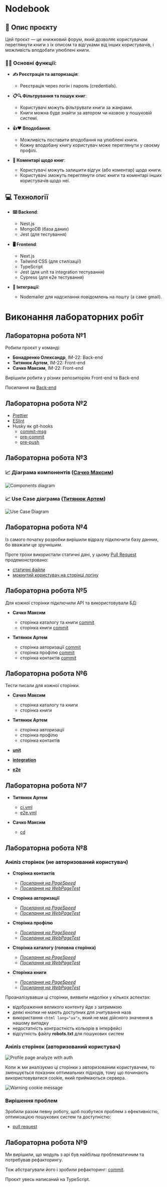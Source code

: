# Nodebook

## 📝 Опис проєкту

Цей проєкт — це книжковий форум, який дозволяє користувачам переглянути книги з їх описом та відгуками від інших користувачів, і можливість вподобати улюблені книги.

### 👨‍💻 Основні функції:

- **✍️ Реєстрація та авторизація**:

  - Реєстрація через логін і пароль (credentials).

- **📋🔍 Фільтрування та пошук книг**:

  - Користувачі можуть фільтрувати книги за жанрами.
  - Книги можна буде знайти за автором чи назвою у пошуковій системі.

- **👍❤️ Вподобання**:

  - Можливість поставити вподобання на улюблені книги.
  - Кожну вподобану книгу користувач може переглянути у своєму профілі.

- **💬 Коментарі щодо книг**:

  - Користувачі можуть залишити відгук (або коментар) щодо книги.
  - Користувачі зможуть переглянути опис книги та коментарі інших користувачів щодо неї.

## 💻 Технології

- **⌨️ Backend**:

  - Nest.js
  - MongoDB (база даних)
  - Jest (для тестування)

- **🖥 Frontend**:

  - Next.js
  - Tailwind CSS (для стилізації)
  - TypeScript
  - Jest (для unit та integration тестування)
  - Cypress (для e2e тестування)

- **🤖 Інтеграції**:

  - Nodemailer для надсилання повідомлень на пошту (а саме gmail).

# Виконання лабораторних робіт

## Лабораторна робота №1

Робили проєкт у команді:

- **Бонадренко Олександр**, ІМ-22: Back-end
- **Титянюк Артем**, ІМ-22: Front-end
- **Сачко Максим**, ІМ-22: Front-end

Вирішили робити у різних репозиторіях Front-end та Back-end

Посилання на [Back-end](https://github.com/DreammyOleksandr/nodebook-server)

## Лабораторна робота №2

- [Prettier](https://github.com/tytianiuk/nodebook-web/blob/main/.prettierrc)
- [ESlint](https://github.com/tytianiuk/nodebook-web/blob/main/.eslintrc.json)
- Husky як git-hooks
  - [commit-msg](https://github.com/tytianiuk/nodebook-web/blob/main/.husky/commit-msg)
  - [pre-commit](https://github.com/tytianiuk/nodebook-web/blob/main/.husky/pre-commit)
  - [pre-push](https://github.com/tytianiuk/nodebook-web/blob/main/.husky/pre-push)

## Лабораторна робота №3

### 📈 Діаграма компонентів ([Сачко Максим](https://github.com/tytianiuk/nodebook-web/commit/4ca7181c14a29af55fb7e4ef83095af2328b599b))

![Components diagram](/public/graph.jpeg)

### 📈 Use Case діаграма ([Титянюк Артем](https://github.com/tytianiuk/nodebook-web/commit/e3a61c950b6285439f22dd9126bfe850f129a716))

![Use Case Diagram](/public/use-case-diagram.jpeg)

## Лабораторна робота №4

Із самого початку розробки вирішили відразу підключити базу данних, бо вважали це зручнішим.

Проте трохи використали статичні дані, у цьому [Pull Request](https://github.com/tytianiuk/nodebook-web/pull/3) продемонстровано:

- [статичні файли](https://github.com/tytianiuk/nodebook-web/tree/main/src/mock)
- [мокнутий користувач на сторінці логіну](https://github.com/tytianiuk/nodebook-web/pull/4/commits/7af59b77b725434d8fe12427f8346ee1b413ef32#diff-7f748f9375382cca428afc3c03fe10d817dc21efc20e8f6db79c216efb148990)

## Лабораторна робота №5

Для кожної сторінки підключили API та використовували БД:

- **Сачко Максим**

  - сторінка каталогу та книги [commit](https://github.com/tytianiuk/nodebook-web/pull/9/commits/0be62953df3216ac55392c6b336af65758ce473c)
  - сторінка книги [commit](https://github.com/tytianiuk/nodebook-web/pull/9/commits/7ee82f743420f39ff71d6c998f5c7b7248328e1b#diff-ebd9b411d516aaef655b2ba1bb28a41c9169aec201f1946246e17c09b1d4fcfc)

- **Титянюк Артем**

  - сторінка авторизації [commit](https://github.com/tytianiuk/nodebook-web/pull/5/commits/db00dbde8616b89dd3e71202ca62b84f4fab9665)
  - сторінка профілю [commit](https://github.com/tytianiuk/nodebook-web/pull/8/commits/f403bd94fe9ab06867259bf19e0777c14fe7bfea)
  - сторінка контактів [commit](https://github.com/tytianiuk/nodebook-web/pull/6/commits/6bf2aadd801fe86be63e0421cdb030a97b0ee003)

## Лабораторна робота №6

Тести писали для кожної сторінки.

- **Сачко Максим**

  - сторінка каталогу та книги
  - сторінка книги

- **Титянюк Артем**

  - сторінка авторизації
  - сторінка профілю
  - сторінка контактів

- **[unit](https://github.com/tytianiuk/nodebook-web/tree/main/tests/unit)**
- **[integration](https://github.com/tytianiuk/nodebook-web/tree/main/tests/integration)**
- **[e2e](https://github.com/tytianiuk/nodebook-web/tree/main/tests/e2e)**

## Лабораторна робота №7

- **Титянюк Артем**

  - [ci.yml](https://github.com/tytianiuk/nodebook-web/pull/7/commits/7544e14657ede189cf81edf7e54afc71460ce3cd)
  - [e2e.yml](https://github.com/tytianiuk/nodebook-web/pull/14/commits/e6f81ef45255386cf986ebafb3f2f672e19be91d)

- **Сачко Максим**
  - [cd](https://nodebook-web.vercel.app/)

## Лабораторна робота №8

### Аніліз сторінок (не авторизований користувач)

- **Сторінка контактів**

  - [_Посилання на PageSpeed_](https://pagespeed.web.dev/analysis/https-nodebook-web-vercel-app-contacts/tr0yqom7t3?hl=uk&form_factor=desktop)
  - [_Посилання на WebPageTest_](https://www.webpagetest.org/result/241227_AiDcSV_5H7/)

- **Сторінка авторизації**

  - [_Посилання на PageSpeed_](https://pagespeed.web.dev/analysis/https-nodebook-web-vercel-app-auth/2i6205z3e5?hl=uk&form_factor=desktop)
  - [_Посилання на WebPageTest_](https://www.webpagetest.org/result/241227_BiDcMZ_5J6/)

- **Сторінка профілю**

  - [_Посилання на PageSpeed_](https://pagespeed.web.dev/analysis/https-nodebook-web-vercel-app-profile/5gv34atgpq?hl=uk&form_factor=desktop)
  - [_Посилання на WebPageTest_](https://www.webpagetest.org/result/241227_AiDc8C_5JC/)

- **Сторінка каталогу (головна сторінка)**

  - [_Посилання на PageSpeed_](https://pagespeed.web.dev/analysis/https-nodebook-web-vercel-app/z4xtdlymiw?form_factor=desktop)
  - [_Посилання на WebPageTest_](https://www.webpagetest.org/result/241227_BiDcTD_7P0/)

- **Сторінка книги**

  - [_Посилання на PageSpeed_](https://pagespeed.web.dev/analysis/https-nodebook-web-vercel-app-676c16bfbacc3dd34717d3c8/5lgein33l1?form_factor=desktop)
  - [_Посилання на WebPageTest_](https://www.webpagetest.org/result/241227_AiDcAP_7DT/)

Проаналізувавши ці сторінки, виявили недоліки у кількох аспектах:

- відображення великого контенту йде з затримкою
- деякі кнопки не мають доступних для зчитування назв
- використання `<html lang="ua">`, який не має дійсного значення в нашому випадку
- недостатність контрастність кольорів в інтерфейсі
- відсутність файлу **robots.txt** для пошукових систем

### Аніліз сторінок (авторизований користувач)

![Profile page analyze with auth](/public/screenshots/profile-page-analyze-with-auth.jpg)

Коли ж ми аналізуємо ці сторінки з авторизованим користувачем, то зменшується показник оптимальних підходів, тому що починають використовуватися cookie, який приймаються сервера.

![Warning cookie message](/public/screenshots/cookie-message.jpg)

### Вирішення проблем

Зробили разом певну роботу, щоб позбутися проблем з ефективністю, оптимізацією пошукових систем та доступністю:

- [pull request](https://github.com/tytianiuk/nodebook-web/pull/15/commits)

## Лабораторна робота №9

Ми вирішили, що модуль з api був найбільш проблематичним та потребував рефакторингу.

Тож абстрагували його і зробили рефакторинг: [commit](https://github.com/tytianiuk/nodebook-web/pull/13/commits/a07a3f0b1a3fb1387d9385f55077ff9bbf17bc14).

Проєкт увесь написаний на TypeScript.
